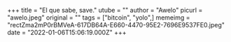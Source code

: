 +++
title = "El que sabe, save."
utube = ""
author = "Awelo"
picurl = "awelo.jpeg"
original = ""
tags = ["bitcoin", "yolo",]
memeimg = "rectZma2mP0rBMVeA-617DB64A-E660-4470-95E2-7696E9537FE0.jpeg"
date = "2022-01-06T15:06:19.000Z"
+++
